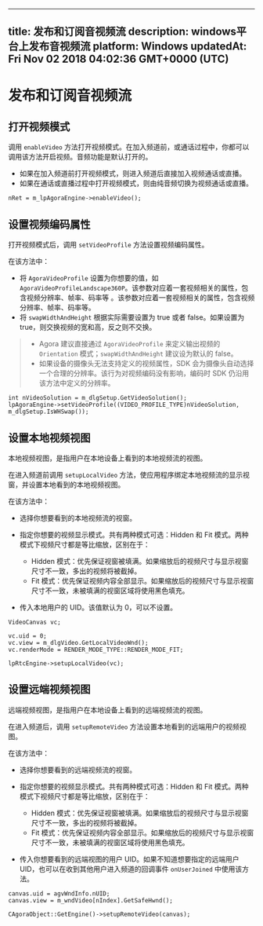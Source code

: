 
---
title: 发布和订阅音视频流
description: windows平台上发布音视频流
platform: Windows
updatedAt: Fri Nov 02 2018 04:02:36 GMT+0000 (UTC)
---
# 发布和订阅音视频流
## 打开视频模式
调用 <code>enableVideo</code> 方法打开视频模式。在加入频道前，或通话过程中，你都可以调用该方法开启视频。音频功能是默认打开的。

-   如果在加入频道前打开视频模式，则进入频道后直接加入视频通话或直播。
-   如果在通话或直播过程中打开视频模式，则由纯音频切换为视频通话或直播。


```
nRet = m_lpAgoraEngine->enableVideo();
```

## 设置视频编码属性
打开视频模式后，调用 <code>setVideoProfile</code> 方法设置视频编码属性。

在该方法中：

-   将 <code>AgoraVideoProfile</code> 设置为你想要的值，如 <code>AgoraVideoProfileLandscape360P</code>。该参数对应着一套视频相关的属性，包含视频分辨率、帧率、码率等 。该参数对应着一套视频相关的属性，包含视频分辨率、帧率、码率等。
-   将 <code>swapWidthAndHeight</code> 根据实际需要设置为 true 或者 false。如果设置为 true，则交换视频的宽和高，反之则不交换。
> -   Agora 建议直接通过 <code>AgoraVideoProfile</code> 来定义输出视频的 <code>Orientation</code> 模式；<code>swapWidthAndHeight</code> 建议设为默认的 false。
> -   如果设备的摄像头无法支持定义的视频属性，SDK 会为摄像头自动选择一个合理的分辨率。该行为对视频编码没有影响，编码时 SDK 仍沿用该方法中定义的分辨率。


```
int nVideoSolution = m_dlgSetup.GetVideoSolution();
lpAgoraEngine->setVideoProfile((VIDEO_PROFILE_TYPE)nVideoSolution, m_dlgSetup.IsWHSwap());
```

## 设置本地视频视图
本地视频视图，是指用户在本地设备上看到的本地视频流的视图。

在进入频道前调用 <code>setupLocalVideo</code> 方法，使应用程序绑定本地视频流的显示视窗，并设置本地看到的本地视频视图。

在该方法中：

-   选择你想要看到的本地视频流的视窗。
-   指定你想要的视频显示模式。共有两种模式可选：Hidden 和 Fit 模式。两种模式下视频尺寸都是等比缩放，区别在于：

    *   Hidden 模式：优先保证视窗被填满。如果缩放后的视频尺寸与显示视窗尺寸不一致，多出的视频将被截掉。
    *   Fit 模式：优先保证视频内容全部显示。如果缩放后的视频尺寸与显示视窗尺寸不一致，未被填满的视窗区域将使用黑色填充。

-   传入本地用户的 UID。该值默认为 0，可以不设置。


```
VideoCanvas vc;

vc.uid = 0;
vc.view = m_dlgVideo.GetLocalVideoWnd();
vc.renderMode = RENDER_MODE_TYPE::RENDER_MODE_FIT;

lpRtcEngine->setupLocalVideo(vc);
```


## 设置远端视频视图
远端视频视图，是指用户在本地设备上看到的远端视频流的视图。

在进入频道后，调用 <code>setupRemoteVideo</code> 方法设置本地看到的远端用户的视频视图。

在该方法中：

-   选择你想要看到的远端视频流的视窗。
-   指定你想要的视频显示模式。共有两种模式可选：Hidden 和 Fit 模式。两种模式下视频尺寸都是等比缩放，区别在于：

    *   Hidden 模式：优先保证视窗被填满。如果缩放后的视频尺寸与显示视窗尺寸不一致，多出的视频将被截掉。
    *   Fit 模式：优先保证视频内容全部显示。如果缩放后的视频尺寸与显示视窗尺寸不一致，未被填满的视窗区域将使用黑色填充。

-   传入你想要看到的远端视图的用户 UID。如果不知道想要指定的远端用户 UID，也可以在收到其他用户进入频道的回调事件 <code>onUserJoined</code> 中使用该方法。


```
canvas.uid = agvWndInfo.nUID;
canvas.view = m_wndVideo[nIndex].GetSafeHwnd();

CAgoraObject::GetEngine()->setupRemoteVideo(canvas);
```
